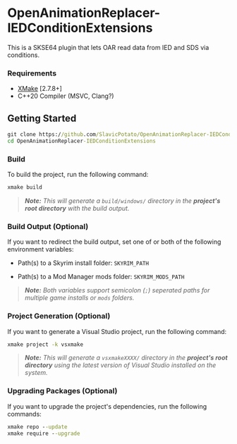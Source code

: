# OpenAnimationReplacer-IEDConditionExtensions

This is a SKSE64 plugin that lets OAR read data from IED and SDS via conditions.

### Requirements
* [XMake](https://xmake.io) [2.7.8+]
* C++20 Compiler (MSVC, Clang?)

## Getting Started
```bat
git clone https://github.com/SlavicPotato/OpenAnimationReplacer-IEDConditionExtensions
cd OpenAnimationReplacer-IEDConditionExtensions
```

### Build
To build the project, run the following command:
```bat
xmake build
```

> ***Note:*** *This will generate a `build/windows/` directory in the **project's root directory** with the build output.*

### Build Output (Optional)
If you want to redirect the build output, set one of or both of the following environment variables:

- Path(s) to a Skyrim install folder: `SKYRIM_PATH`

- Path(s) to a Mod Manager mods folder: `SKYRIM_MODS_PATH`

> ***Note:*** *Both variables support semicolon (`;`) seperated paths for multiple game installs or `mods` folders.*

### Project Generation (Optional)
If you want to generate a Visual Studio project, run the following command:
```bat
xmake project -k vsxmake
```

> ***Note:*** *This will generate a `vsxmakeXXXX/` directory in the **project's root directory** using the latest version of Visual Studio installed on the system.*

### Upgrading Packages (Optional)
If you want to upgrade the project's dependencies, run the following commands:
```bat
xmake repo --update
xmake require --upgrade
```
